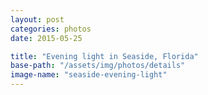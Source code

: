 ```yaml
---
layout: post
categories: photos
date: 2015-05-25

title: "Evening light in Seaside, Florida"
base-path: "/assets/img/photos/details"
image-name: "seaside-evening-light"
---
```

